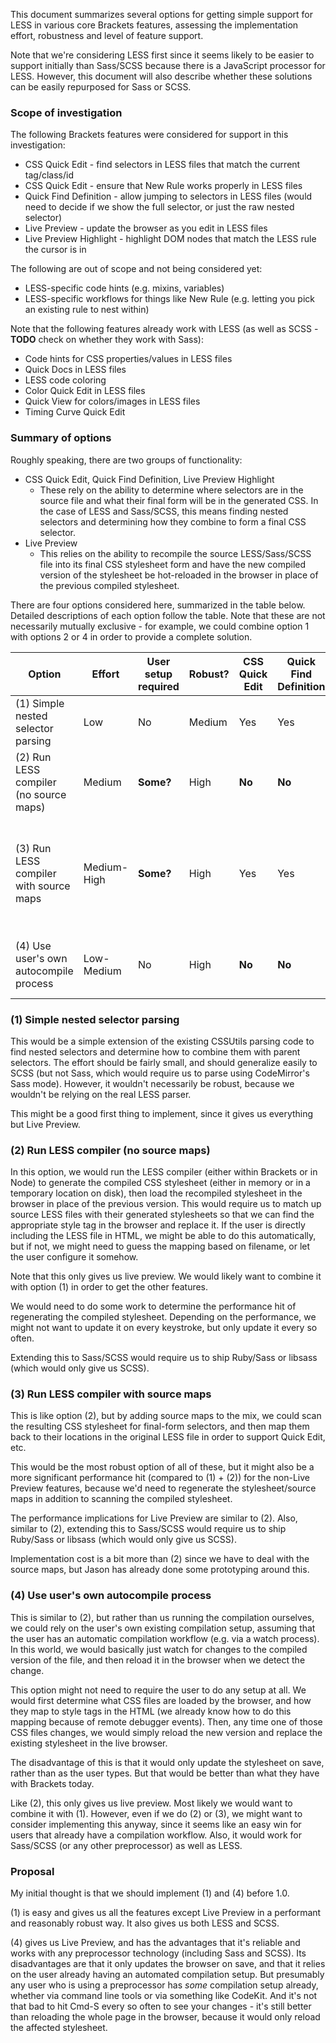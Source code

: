This document summarizes several options for getting simple support for LESS in various core Brackets features, assessing the implementation effort, robustness and level of feature support.

Note that we're considering LESS first since it seems likely to be easier to support initially than Sass/SCSS because there is a JavaScript processor for LESS. However, this document will also describe whether these solutions can be easily repurposed for Sass or SCSS.

### Scope of investigation

The following Brackets features were considered for support in this investigation:

* CSS Quick Edit - find selectors in LESS files that match the current tag/class/id
* CSS Quick Edit - ensure that New Rule works properly in LESS files
* Quick Find Definition - allow jumping to selectors in LESS files (would need to decide if we show the full selector, or just the raw nested selector)
* Live Preview - update the browser as you edit in LESS files
* Live Preview Highlight - highlight DOM nodes that match the LESS rule the cursor is in

The following are out of scope and not being considered yet:

* LESS-specific code hints (e.g. mixins, variables)
* LESS-specific workflows for things like New Rule (e.g. letting you pick an existing rule to nest within)

Note that the following features already work with LESS (as well as SCSS - **TODO** check on whether they work with Sass):

* Code hints for CSS properties/values in LESS files
* Quick Docs in LESS files
* LESS code coloring
* Color Quick Edit in LESS files
* Quick View for colors/images in LESS files
* Timing Curve Quick Edit

### Summary of options

Roughly speaking, there are two groups of functionality:

* CSS Quick Edit, Quick Find Definition, Live Preview Highlight
    * These rely on the ability to determine where selectors are in the source file and what their final form will be in the generated CSS. In the case of LESS and Sass/SCSS, this means finding nested selectors and determining how they combine to form a final CSS selector.
* Live Preview
    * This relies on the ability to recompile the source LESS/Sass/SCSS file into its final CSS stylesheet form and have the new compiled version of the stylesheet be hot-reloaded in the browser in place of the previous compiled stylesheet.

There are four options considered here, summarized in the table below. Detailed descriptions of each option follow the table. Note that these are not necessarily mutually exclusive - for example, we could combine option 1 with options 2 or 4 in order to provide a complete solution.

| Option | Effort | User setup required | Robust? | CSS Quick Edit | Quick Find Definition | Live Preview | Live Preview Highlight | Extends to Sass/SCSS? | Notes |
| ------ | ------ | ------------------- | ------- | -------------- | --------------------- | ------------ | ---------------------- | --------------------- | ----- |
| (1) Simple nested selector parsing | Low | No | Medium | Yes | Yes | **No** | Yes | Yes (SCSS); Sass would be nontrivial work | |
| (2) Run LESS compiler (no source maps) | Medium | **Some?** | High | **No** | **No** | Yes | **No** | Would require libsass/ruby for SCSS | Would likely combine this with (1) |
| (3) Run LESS compiler with source maps | Medium-High | **Some?** | High | Yes | Yes | Yes | Yes | Would require libsass/ruby for SCSS | Likely slower than option (2), but would be guaranteed to give correct results. |
| (4) Use user's own autocompile process | Low-Medium | No | High | **No** | **No** | Yes | **No** | Yes | Would likely combine this with (1). |

### (1) Simple nested selector parsing

This would be a simple extension of the existing CSSUtils parsing code to find nested selectors and determine how to combine them with parent selectors. The effort should be fairly small, and should generalize easily to SCSS (but not Sass, which would require us to parse using CodeMirror's Sass mode). However, it wouldn't necessarily be robust, because we wouldn't be relying on the real LESS parser.

This might be a good first thing to implement, since it gives us everything but Live Preview.

### (2) Run LESS compiler (no source maps)

In this option, we would run the LESS compiler (either within Brackets or in Node) to generate the compiled CSS stylesheet (either in memory or in a temporary location on disk), then load the recompiled stylesheet in the browser in place of the previous version. This would require us to match up source LESS files with their generated stylesheets so that we can find the appropriate style tag in the browser and replace it. If the user is directly including the LESS file in HTML, we might be able to do this automatically, but if not, we might need to guess the mapping based on filename, or let the user configure it somehow.

Note that this only gives us live preview. We would likely want to combine it with option (1) in order to get the other features.

We would need to do some work to determine the performance hit of regenerating the compiled stylesheet. Depending on the performance, we might not want to update it on every keystroke, but only update it every so often.

Extending this to Sass/SCSS would require us to ship Ruby/Sass or libsass (which would only give us SCSS).

### (3) Run LESS compiler with source maps

This is like option (2), but by adding source maps to the mix, we could scan the resulting CSS stylesheet for final-form selectors, and then map them back to their locations in the original LESS file in order to support Quick Edit, etc.

This would be the most robust option of all of these, but it might also be a more significant performance hit (compared to (1) + (2)) for the non-Live Preview features, because we'd need to regenerate the stylesheet/source maps in addition to scanning the compiled stylesheet.

The performance implications for Live Preview are similar to (2). Also, similar to (2), extending this to Sass/SCSS would require us to ship Ruby/Sass or libsass (which would only give us SCSS).

Implementation cost is a bit more than (2) since we have to deal with the source maps, but Jason has already done some prototyping around this.

### (4) Use user's own autocompile process

This is similar to (2), but rather than us running the compilation ourselves, we could rely on the user's own existing compilation setup, assuming that the user has an automatic compilation workflow (e.g. via a watch process). In this world, we would basically just watch for changes to the compiled version of the file, and then reload it in the browser when we detect the change.

This option might not need to require the user to do any setup at all. We would first determine what CSS files are loaded by the browser, and how they map to style tags in the HTML (we already know how to do this mapping because of remote debugger events). Then, any time one of those CSS files changes, we would simply reload the new version and replace the existing stylesheet in the live browser.

The disadvantage of this is that it would only update the stylesheet on save, rather than as the user types. But that would be better than what they have with Brackets today.

Like (2), this only gives us live preview. Most likely we would want to combine it with (1). However, even if we do (2) or (3), we might want to consider implementing this anyway, since it seems like an easy win for users that already have a compilation workflow. Also, it would work for Sass/SCSS (or any other preprocessor) as well as LESS.

### Proposal

My initial thought is that we should implement (1) and (4) before 1.0. 

(1) is easy and gives us all the features except Live Preview in a performant and reasonably robust way. It also gives us both LESS and SCSS.

(4) gives us Live Preview, and has the advantages that it's reliable and works with any preprocessor technology (including Sass and SCSS). Its disadvantages are that it only updates the browser on save, and that it relies on the user already having an automated compilation setup. But presumably any user who is using a preprocessor has *some* compilation setup already, whether via command line tools or via something like CodeKit. And it's not that bad to hit Cmd-S every so often to see your changes - it's still better than reloading the whole page in the browser, because it would only reload the affected stylesheet.

